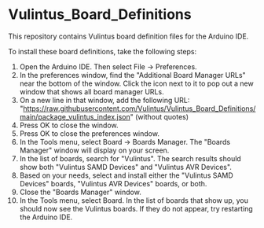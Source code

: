 # Vulintus_Board_Definitions

This repository contains Vulintus board definition files for the Arduino IDE.

To install these board definitions, take the following steps:

1. Open the Arduino IDE. Then select File -> Preferences.
2. In the preferences window, find the "Additional Board Manager URLs" near the bottom of the window. Click the icon next to it to pop out a new window that shows all board manager URLs.
3. On a new line in that window, add the following URL: "https://raw.githubusercontent.com/Vulintus/Vulintus_Board_Definitions/main/package_vulintus_index.json" (without quotes)
4. Press OK to close the window.
5. Press OK to close the preferences window.
6. In the Tools menu, select Board -> Boards Manager. The "Boards Manager" window will display on your screen.
7. In the list of boards, search for "Vulintus". The search results should show both "Vulintus SAMD Devices" and "Vulintus AVR Devices".
8. Based on your needs, select and install either the "Vulintus SAMD Devices" boards, "Vulintus AVR Devices" boards, or both.
9. Close the "Boards Manager" window.
10. In the Tools menu, select Board. In the list of boards that show up, you should now see the Vulintus boards. If they do not appear, try restarting the Arduino IDE.
